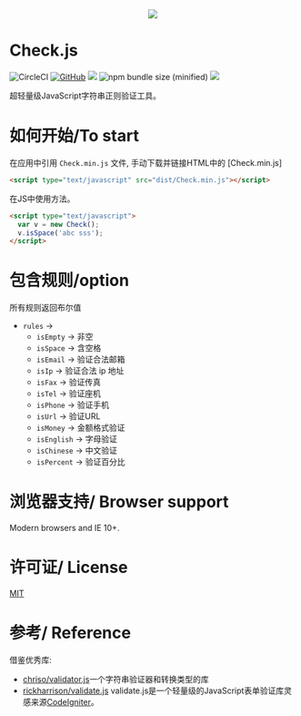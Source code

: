 <div align=center><img src="http://or9pbx09t.bkt.clouddn.com/check.png"/></div>

**Check.js**
============================================================
![CircleCI](https://circleci.com/gh/jaywcjlove/validator.js.svg?style=svg)
[![GitHub](https://img.shields.io/github/license/mashape/apistatus.svg)](https://github.com/skytot/Check.js)
![](https://img.shields.io/badge/language-javascript-orange.svg)
![npm bundle size (minified)](https://img.shields.io/badge/minified-2kb-green.svg)
![](https://img.shields.io/badge/%E5%8F%AF%E8%83%BD%E6%98%AF%E4%B8%9C%E5%8D%8A%E7%90%83%E6%9C%80%E6%83%8A%E8%89%B3%E7%9A%84-%E5%B7%A5%E5%85%B7%E5%BA%93-7AD6FD.svg)

 超轻量级JavaScript字符串正则验证工具。
# 如何开始/To start

在应用中引用 `Check.min.js` 文件, 手动下载并链接HTML中的 [Check.min.js]

```html
<script type="text/javascript" src="dist/Check.min.js"></script>
```

在JS中使用方法。

```html 
<script type="text/javascript">
  var v = new Check();
  v.isSpace('abc sss');
</script>
```

# 包含规则/option

所有规则返回布尔值
- `rules` -> 
    - `isEmpty` -> 非空
    - `isSpace` -> 含空格
    - `isEmail` -> 验证合法邮箱
    - `isIp` -> 验证合法 ip 地址
    - `isFax` -> 验证传真
    - `isTel` -> 验证座机
    - `isPhone` -> 验证手机
    - `isUrl` -> 验证URL
    - `isMoney` -> 金额格式验证
    - `isEnglish` -> 字母验证
    - `isChinese` -> 中文验证
    - `isPercent` -> 验证百分比


# 浏览器支持/ Browser support

Modern browsers and IE 10+.

# 许可证/ License
[MIT](http://opensource.org/licenses/MIT)


# 参考/ Reference

借鉴优秀库:
- [chriso/validator.js](https://github.com/chriso/validator.js)一个字符串验证器和转换类型的库
- [rickharrison/validate.js](https://github.com/rickharrison/validate.js) validate.js是一个轻量级的JavaScript表单验证库灵感来源[CodeIgniter](http://codeigniter.org.cn/user_guide/libraries/form_validation.html)。

